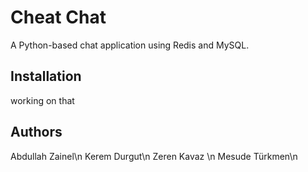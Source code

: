 # Cheat Chat
A Python-based chat application using Redis and MySQL.

## Installation
working on that

## Authors
Abdullah Zainel\n
Kerem Durgut\n
Zeren Kavaz \n
Mesude Türkmen\n

